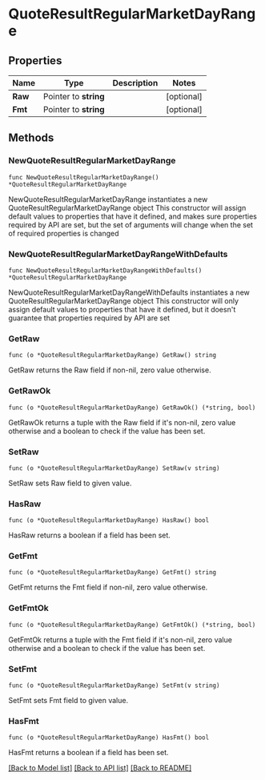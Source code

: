 # QuoteResultRegularMarketDayRange

## Properties

Name | Type | Description | Notes
------------ | ------------- | ------------- | -------------
**Raw** | Pointer to **string** |  | [optional] 
**Fmt** | Pointer to **string** |  | [optional] 

## Methods

### NewQuoteResultRegularMarketDayRange

`func NewQuoteResultRegularMarketDayRange() *QuoteResultRegularMarketDayRange`

NewQuoteResultRegularMarketDayRange instantiates a new QuoteResultRegularMarketDayRange object
This constructor will assign default values to properties that have it defined,
and makes sure properties required by API are set, but the set of arguments
will change when the set of required properties is changed

### NewQuoteResultRegularMarketDayRangeWithDefaults

`func NewQuoteResultRegularMarketDayRangeWithDefaults() *QuoteResultRegularMarketDayRange`

NewQuoteResultRegularMarketDayRangeWithDefaults instantiates a new QuoteResultRegularMarketDayRange object
This constructor will only assign default values to properties that have it defined,
but it doesn't guarantee that properties required by API are set

### GetRaw

`func (o *QuoteResultRegularMarketDayRange) GetRaw() string`

GetRaw returns the Raw field if non-nil, zero value otherwise.

### GetRawOk

`func (o *QuoteResultRegularMarketDayRange) GetRawOk() (*string, bool)`

GetRawOk returns a tuple with the Raw field if it's non-nil, zero value otherwise
and a boolean to check if the value has been set.

### SetRaw

`func (o *QuoteResultRegularMarketDayRange) SetRaw(v string)`

SetRaw sets Raw field to given value.

### HasRaw

`func (o *QuoteResultRegularMarketDayRange) HasRaw() bool`

HasRaw returns a boolean if a field has been set.

### GetFmt

`func (o *QuoteResultRegularMarketDayRange) GetFmt() string`

GetFmt returns the Fmt field if non-nil, zero value otherwise.

### GetFmtOk

`func (o *QuoteResultRegularMarketDayRange) GetFmtOk() (*string, bool)`

GetFmtOk returns a tuple with the Fmt field if it's non-nil, zero value otherwise
and a boolean to check if the value has been set.

### SetFmt

`func (o *QuoteResultRegularMarketDayRange) SetFmt(v string)`

SetFmt sets Fmt field to given value.

### HasFmt

`func (o *QuoteResultRegularMarketDayRange) HasFmt() bool`

HasFmt returns a boolean if a field has been set.


[[Back to Model list]](../README.md#documentation-for-models) [[Back to API list]](../README.md#documentation-for-api-endpoints) [[Back to README]](../README.md)


